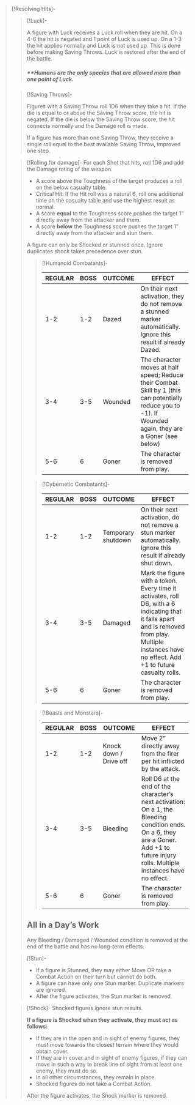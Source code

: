 
> [!Resolving Hits]-
> 
> > [!Luck]-
> > 
> > A figure with Luck receives a Luck roll when they are hit. On a 4-6 the hit is negated and 1 point of Luck is used up. On a 1-3 the hit applies normally and Luck is not used up. This is done before making Saving Throws. Luck is restored after the end of the battle.
> > ##### **Humans are the only species that are allowed more than one point of Luck.
> 
> > [!Saving Throws]-
> > 
> > Figures with a Saving Throw roll 1D6 when they take a hit. If the die is equal to or above the Saving Throw score, the hit is negated. If the die is below the Saving Throw score, the hit connects normally and the Damage roll is made.
> > 
> > If a figure has more than one Saving Throw, they receive a single roll equal to the best available Saving Throw, improved one step.
> 
> > [!Rolling for damage]-
> > For each Shot that hits, roll 1D6 and add the Damage rating of the weapon.
> > 
> > - A score above the Toughness of the target produces a roll on the below casualty table.
> > - Critical Hit: If the Hit roll was a natural 6, roll one additional time on the casualty table and use the highest result as normal.
> > - A score **equal** to the Toughness score pushes the target 1” directly away from the attacker and  them.
> > - A score **below** the Toughness score pushes the target 1” directly away from the attacker and stun them.
> > 
> > A figure can only be Shocked or stunned once. Ignore duplicates shock takes precedence over stun.
> > 
> > > [!Humanoid Combatants]-
> > > 
> > > 
> > > | **REGULAR** | **BOSS** | **OUTCOME** | **EFFECT** |
> > > |-------------|----------|-------------|------------|
> > > | 1-2         | 1-2      | Dazed       | On their next activation, they do not remove a stunned marker automatically. Ignore this result if already Dazed. |
> > > | 3-4         | 3-5      | Wounded     | The character moves at half speed; Reduce their Combat Skill by 1 (this can potentially reduce you to -1). If Wounded again, they are a Goner (see below) |
> > > | 5-6         | 6        | Goner       | The character is removed from play. |
> > > 
> > 
> > > [!Cybernetic Combatants]-
> > > 
> > > | **REGULAR** | **BOSS** | **OUTCOME**            | **EFFECT** |
> > > |-------------|----------|------------------------|------------|
> > > | 1-2         | 1-2      | Temporary shutdown     | On their next activation, do not remove a stun marker automatically. Ignore this result if already shut down. |
> > > | 3-4         | 3-5      | Damaged                | Mark the figure with a token. Every time it activates, roll D6, with a 6 indicating that it falls apart and is removed from play. Multiple instances have no effect. Add +1 to future casualty rolls. |
> > > | 5-6         | 6        | Goner                  | The character is removed from play. |
> > > 
> > 
> > > [!Beasts and Monsters]-
> > > 
> > > | **REGULAR** | **BOSS** | **OUTCOME**           | **EFFECT** |
> > > |-------------|----------|-----------------------|------------|
> > > | 1-2         | 1-2      | Knock down / Drive off| Move 2” directly away from the firer per hit inflicted by the attack. |
> > > | 3-4         | 3-5      | Bleeding              | Roll D6 at the end of the character’s next activation: On a 1, the Bleeding condition ends. On a 6, they are a Goner. Add +1 to future injury rolls. Multiple instances have no effect. |
> > > | 5-6         | 6        | Goner                 | The character is removed from play. |
> > > 
> > ## All in a Day’s Work
> > 
> > Any Bleeding / Damaged / Wounded condition is removed at the end of the battle and has no long-term effects.
> 
>  > [!Stun]-
> >  
> >  - If a figure is Stunned, they may either Move OR take a Combat Action on their turn but cannot do both.
> >  - A figure can have only one Stun marker. Duplicate markers are ignored.
> >  - After the figure activates, the Stun marker is removed.
> 
> > [!Shock]-
> > Shocked figures ignore stun results.
> > 
> > **If a figure is Shocked when they activate, they must act as follows:**
> > - If they are in the open and in sight of enemy figures, they must move towards the closest terrain where they would obtain cover.
> > - If they are in cover and in sight of enemy figures, if they can move in such a way to break line of sight from at least one enemy, they must do so.
> > - In all other circumstances, they remain in place.
> > - Shocked figures do not take a Combat Action.
> > 
> > After the figure activates, the Shock marker is removed.
> 